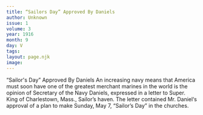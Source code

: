 ```yaml
---
title: “Sailors Day” Approved By Daniels
author: Unknown
issue: 1
volume: 3
year: 1916
month: 9
day: V
tags:
layout: page.njk
image:
---
```

“Sailor's Day” Approved By Daniels       An increasing navy means that America must soon have one of the greatest merchant marines in the world is the opinion of Secretary of the Navy Daniels, expressed in a letter to Super. King of Charlestown, Mass., Sailor’s haven. The letter contained Mr. Daniel‘s approval of a plan to make Sunday, May 7, “Sailor’s Day” in the churches.
